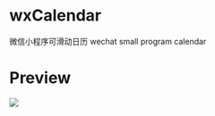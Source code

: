 # wxCalendar
微信小程序可滑动日历 wechat small program calendar

# Preview
![](http://osca7as6o.bkt.clouddn.com/%E5%B0%8F%E7%A8%8B%E5%BA%8Fgif.gif) 

